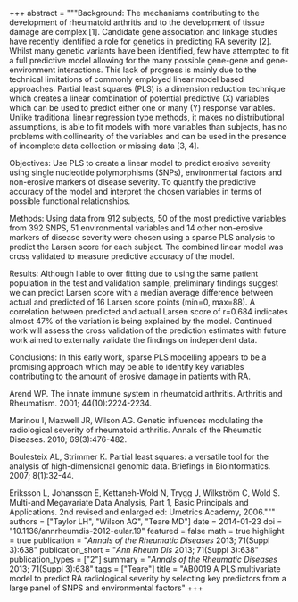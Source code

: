 +++
abstract = """Background: The mechanisms contributing to the development of rheumatoid arthritis and to the development of tissue damage are complex [1]. Candidate gene association and linkage studies have recently identified a role for genetics in predicting RA severity [2]. Whilst many genetic variants have been identified, few have attempted to fit a full predictive model allowing for the many possible gene-gene and gene-environment interactions. This lack of progress is mainly due to the technical limitations of commonly employed linear model based approaches. Partial least squares (PLS) is a dimension reduction technique which creates a linear combination of potential predictive (X) variables which can be used to predict either one or many (Y) response variables. Unlike traditional linear regression type methods, it makes no distributional assumptions, is able to fit models with more variables than subjects, has no problems with collinearity of the variables and can be used in the presence of incomplete data collection or missing data [3, 4].

Objectives: Use PLS to create a linear model to predict erosive severity using single nucleotide polymorphisms (SNPs), environmental factors and non-erosive markers of disease severity. To quantify the predictive accuracy of the model and interpret the chosen variables in terms of possible functional relationships.

Methods: Using data from 912 subjects, 50 of the most predictive variables from 392 SNPS, 51 environmental variables and 14 other non-erosive markers of disease severity were chosen using a sparse PLS analysis to predict the Larsen score for each subject. The combined linear model was cross validated to measure predictive accuracy of the model.

Results: Although liable to over fitting due to using the same patient population in the test and validation sample, preliminary findings suggest we can predict Larsen score with a median average difference between actual and predicted of 16 Larsen score points (min=0, max=88). A correlation between predicted and actual Larsen score of r=0.684 indicates almost 47% of the variation is being explained by the model. Continued work will assess the cross validation of the prediction estimates with future work aimed to externally validate the findings on independent data.

Conclusions: In this early work, sparse PLS modelling appears to be a promising approach which may be able to identify key variables contributing to the amount of erosive damage in patients with RA.

Arend WP. The innate immune system in rheumatoid arthritis. Arthritis and Rheumatism. 2001; 44(10):2224-2234.

Marinou I, Maxwell JR, Wilson AG. Genetic influences modulating the radiological severity of rheumatoid arthritis. Annals of the Rheumatic Diseases. 2010; 69(3):476-482.

Boulesteix AL, Strimmer K. Partial least squares: a versatile tool for the analysis of high-dimensional genomic data. Briefings in Bioinformatics. 2007; 8(1):32-44.

Eriksson L, Johansson E, Kettaneh-Wold N, Trygg J, Wilkström C, Wold S. Multi-and Megavariate Data Analysis, Part 1, Basic Principals and Applications. 2nd revised and enlarged ed: Umetrics Academy, 2006."""
authors = ["Taylor LH", "Wilson AG", "Teare MD"]
date = 2014-01-23
doi = "10.1136/annrheumdis-2012-eular.19"
featured = false
math = true
highlight = true
publication = "*Annals of the Rheumatic Diseases* 2013; 71(Suppl 3):638"
publication_short = "*Ann Rheum Dis* 2013; 71(Suppl 3):638"
publication_types = ["2"]
summary = "*Annals of the Rheumatic Diseases* 2013; 71(Suppl 3):638"
tags = ["Teare"]
title = "AB0019 A PLS multivariate model to predict RA radiological severity by selecting key predictors from a large panel of SNPS and environmental factors"
+++

